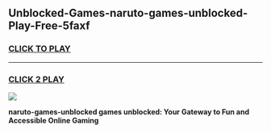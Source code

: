 
## Unblocked-Games-naruto-games-unblocked-Play-Free-5faxf
<h3>
<a href="https://premium76.site?title=naruto-games-unblocked&ref=10A">CLICK TO PLAY</a></h3>
<hr>

<h3>
<a href="https://premium76.site?title=naruto-games-unblocked&ref=10A">CLICK 2 PLAY</a>
  
</h3>

<a href="https://premium76.site?title=naruto-games-unblocked&ref=10A"><img src="https://clearcache.store/games.png"></a>


**naruto-games-unblocked games unblocked: Your Gateway to Fun and Accessible Online Gaming**
